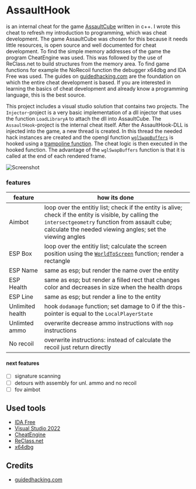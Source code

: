 # AssaultHook
is an internal cheat for the game [AssaultCube](https://github.com/assaultcube/AC) written in c++. I wrote this cheat to refresh my introduction to programming, which was cheat development. The game AssaultCube was chosen for this because it needs little resources, is open source and well documented for cheat development. To find the simple memory addresses of the game the program CheatEngine was used. This was followed by the use of ReClass.net to build structures from the memory area. To find game functions for example the NoRecoil function the debugger x64dbg and IDA Free was used. The guides on [guidedhacking.com](https://guidedhacking.com) are the foundation on which the entire cheat development is based. If you are interested in learning the basics of cheat development and already know a programming language, this is the best source.

This project includes a visual studio solution that contains two projects. The `Injector`-project is a very basic implementation of a dll injector that uses the function `LoadLibraryA` to attach the dll into AssaultCube. The `AssaultHook`-project is the internal cheat itself. After the AssaultHook-DLL is injected into the game, a new thread is created. In this thread the needed hack instances are created and the opengl function [`wglSwapBuffers`](https://docs.microsoft.com/en-us/windows/win32/api/wingdi/nf-wingdi-wglswaplayerbuffers) is hooked using a [trampoline function](http://jbremer.org/x86-api-hooking-demystified/#ah-trampoline). The cheat logic is then executed in the hooked function. The advantage of the `wglSwapBuffers` function is that it is called at the end of each rendered frame.

![Screenshot](./img/screen.gif "screenshot")

### features
| feature | how its done |
| --- | --- |
| Aimbot | loop over the entitiy list; check if the entity is alive; check if the entity is visible, by calling the `intersectgeometry` function from assault cube; calculate the needed viewing angles; set the viewing angles |
| ESP Box | loop over the entitiy list; calculate the screen position using the [`WorldToScreen`](https://guidedhacking.com/threads/world2screen-direct3d-and-opengl-worldtoscreen-functions.8044/) function; render a rectangle|
| ESP Name | same as esp; but render the name over the entity |
| ESP Health | same as esp; but render a filled rect that changes color and decreases in size when the health drops |
| ESP Line | same as esp; but render a line to the entity |
| Unlimited health | hook `dodamage` function; set damage to 0 if the this-pointer is equal to the `LocalPlayerState` |
| Unlimted ammo | overwrite decrease ammo instructions with `nop` instructions |
| No recoil | overwrite instructions: instead of calculate the recoil just return directly |

#### next features
- [ ] signature scanning
- [ ] detours with assembly for unl. ammo and no recoil
- [ ] fov aimbot

## Used tools
- [IDA Free](https://hex-rays.com/ida-free/)
- [Visual Studio 2022](https://visualstudio.microsoft.com/de/)
- [CheatEngine](https://cheatengine.org/)
- [ReClass.net](https://github.com/ReClassNET/ReClass.NET)
- [x64dbg](https://x64dbg.com/)

## Credits
- [guidedhacking.com](https://guidedhacking.com)
